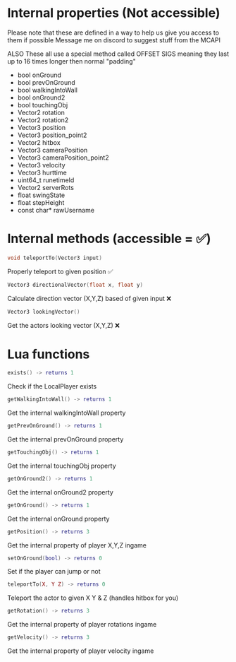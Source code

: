 # Internal properties (Not accessible)

Please note that these are defined in a way to help us give you access to them if possible
Message me on discord to suggest stuff from the MCAPI

ALSO These all use a special method called OFFSET SIGS meaning
they last up to 16 times longer then normal "padding"

- bool onGround
- bool prevOnGround
- bool walkingIntoWall
- bool onGround2
- bool touchingObj
- Vector2 rotation
- Vector2 rotation2
- Vector3 position
- Vector3 position_point2
- Vector2 hitbox
- Vector3 cameraPosition
- Vector3 cameraPosition_point2
- Vector3 velocity
- Vector3 hurttime
- uint64_t runetimeId
- Vector2 serverRots
- float swingState
- float stepHeight
- const char* rawUsername

# Internal methods (accessible = ✅)

```cpp
void teleportTo(Vector3 input)
```
Properly teleport to given position ✅

```cpp
Vector3 directionalVector(float x, float y)
```
Calculate direction vector (X,Y,Z) based of given input ❌

```cpp
Vector3 lookingVector()
```
Get the actors looking vector (X,Y,Z) ❌

# Lua functions

```lua
exists() -> returns 1
```
Check if the LocalPlayer exists

```lua
getWalkingIntoWall() -> returns 1
```
Get the internal walkingIntoWall property

```lua
getPrevOnGround() -> returns 1
```
Get the internal prevOnGround property

```lua
getTouchingObj() -> returns 1
```
Get the internal touchingObj property

```lua
getOnGround2() -> returns 1
```
Get the internal onGround2 property

```lua
getOnGround() -> returns 1
```
Get the internal onGround property

```lua
getPosition() -> returns 3
```
Get the internal property of player X,Y,Z ingame

```lua
setOnGround(bool) -> returns 0
```
Set if the player can jump or not

```lua
teleportTo(X, Y Z) -> returns 0
```
Teleport the actor to given X Y & Z (handles hitbox for you)

```lua
getRotation() -> returns 3
```
Get the internal property of player rotations ingame

```lua
getVelocity() -> returns 3
```
Get the internal property of player velocity ingame
